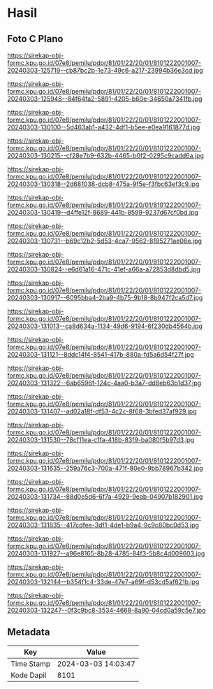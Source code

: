 # Hasil

## Foto C Plano

https://sirekap-obj-formc.kpu.go.id/07e8/pemilu/pdpr/81/01/22/20/01/8101222001007-20240303-125719--cb87bc2b-1e73-49c6-a217-23994b36e3cd.jpg

https://sirekap-obj-formc.kpu.go.id/07e8/pemilu/pdpr/81/01/22/20/01/8101222001007-20240303-125948--84f64fa2-5891-4205-b60e-34650a7341fb.jpg

https://sirekap-obj-formc.kpu.go.id/07e8/pemilu/pdpr/81/01/22/20/01/8101222001007-20240303-130100--5d463ab1-a432-4df1-b5ee-e0ea9161877d.jpg

https://sirekap-obj-formc.kpu.go.id/07e8/pemilu/pdpr/81/01/22/20/01/8101222001007-20240303-130215--cf28e7b9-632b-4465-b0f2-0295c9cadd6a.jpg

https://sirekap-obj-formc.kpu.go.id/07e8/pemilu/pdpr/81/01/22/20/01/8101222001007-20240303-130318--2d681038-dcb8-475a-9f5e-f3fbc63ef3c9.jpg

https://sirekap-obj-formc.kpu.go.id/07e8/pemilu/pdpr/81/01/22/20/01/8101222001007-20240303-130419--d4ffe12f-8689-441b-8599-9237d67cf0bd.jpg

https://sirekap-obj-formc.kpu.go.id/07e8/pemilu/pdpr/81/01/22/20/01/8101222001007-20240303-130731--b69c12b2-5d53-4ca7-9562-8195271ae06e.jpg

https://sirekap-obj-formc.kpu.go.id/07e8/pemilu/pdpr/81/01/22/20/01/8101222001007-20240303-130824--e6d61a16-471c-41ef-a66a-a72853d8dbd5.jpg

https://sirekap-obj-formc.kpu.go.id/07e8/pemilu/pdpr/81/01/22/20/01/8101222001007-20240303-130917--6095bba4-2ba9-4b75-9b18-8b947f2ca5d7.jpg

https://sirekap-obj-formc.kpu.go.id/07e8/pemilu/pdpr/81/01/22/20/01/8101222001007-20240303-131013--ca8d634a-1134-49d6-9194-6f230db4564b.jpg

https://sirekap-obj-formc.kpu.go.id/07e8/pemilu/pdpr/81/01/22/20/01/8101222001007-20240303-131121--8ddc14f4-8541-417b-880a-fd5a6d54f27f.jpg

https://sirekap-obj-formc.kpu.go.id/07e8/pemilu/pdpr/81/01/22/20/01/8101222001007-20240303-131322--6ab6596f-124c-4aa0-b3a7-dd8eb63b1d37.jpg

https://sirekap-obj-formc.kpu.go.id/07e8/pemilu/pdpr/81/01/22/20/01/8101222001007-20240303-131407--ad02a18f-df53-4c2c-8f68-3bfed37af929.jpg

https://sirekap-obj-formc.kpu.go.id/07e8/pemilu/pdpr/81/01/22/20/01/8101222001007-20240303-131530--78cf11ea-c1fa-418b-83f9-ba080f5b97d3.jpg

https://sirekap-obj-formc.kpu.go.id/07e8/pemilu/pdpr/81/01/22/20/01/8101222001007-20240303-131635--259a76c3-700a-471f-80e0-9bb78967b342.jpg

https://sirekap-obj-formc.kpu.go.id/07e8/pemilu/pdpr/81/01/22/20/01/8101222001007-20240303-131734--88d0e5d6-6f7a-4929-9eab-04907b182901.jpg

https://sirekap-obj-formc.kpu.go.id/07e8/pemilu/pdpr/81/01/22/20/01/8101222001007-20240303-131835--417cdfee-3df1-4de1-b9a4-9c9c80bc0d53.jpg

https://sirekap-obj-formc.kpu.go.id/07e8/pemilu/pdpr/81/01/22/20/01/8101222001007-20240303-131927--a96e8165-8b28-4785-84f3-5b8c4d009603.jpg

https://sirekap-obj-formc.kpu.go.id/07e8/pemilu/pdpr/81/01/22/20/01/8101222001007-20240303-132144--b354f1c4-33de-47e7-a69f-d53cd5af621b.jpg

https://sirekap-obj-formc.kpu.go.id/07e8/pemilu/pdpr/81/01/22/20/01/8101222001007-20240303-132247--0f3c9bc8-3534-4668-8a90-04cd0a59c5e7.jpg


## Metadata

| Key        | Value               |
| ---------- | ------------------- |
| Time Stamp | 2024-03-03 14:03:47 |
| Kode Dapil | 8101                |



